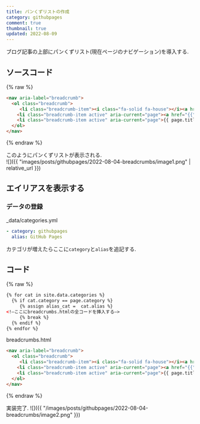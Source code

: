 ```yaml
---
title: パンくずリストの作成
category: githubpages
comment: true
thumbnail: true
updated: 2022-08-09
---
```


ブログ記事の上部にパンくずリスト(現在ページのナビゲーション)を導入する.  

## ソースコード
  
{% raw %}  

```html
<nav aria-label="breadcrumb">
  <ol class="breadcrumb">
     <li class="breadcrumb-item"><i class="fa-solid fa-house"></i><a href={{"/" | relative_url }}>Home</a></li>
    <li class="breadcrumb-item active" aria-current="page"><a href="{{"/#" | append: page.category | relative_url }}">{{ page.category }}</a></li>
    <li class="breadcrumb-item active" aria-current="page">{{ page.title }}</li>
  </ol>
</nav>
```
{% endraw %}


このようにパンくずリストが表示される.  
![]({{ "images/posts/githubpages/2022-08-04-breadcrumbs/image1.png" | relative_url }})


## エイリアスを表示する

### データの登録
_data/categories.yml

```yaml
- category: githubpages
  alias: GitHub Pages
```

カテゴリが増えたらここに`category`と`alias`を追記する.  

## コード

{% raw %}  

```html
{% for cat in site.data.categories %}
  {% if cat.category == page.category %}
     {% assign alias_cat =  cat.alias %}
<!—ここにbreadcrumbs.htmlの全コードを挿入する—>
     {% break %}
  {% endif %}
{% endfor %}
```

breadcrumbs.html

```html
<nav aria-label="breadcrumb">
  <ol class="breadcrumb">
     <li class="breadcrumb-item"><i class="fa-solid fa-house"></i><a href={{"/" | relative_url }}>Home</a></li>
    <li class="breadcrumb-item active" aria-current="page"><a href="{{"/#" | append: page.category | relative_url }}">{{ alias_cat }}</a></li>
    <li class="breadcrumb-item active" aria-current="page">{{ page.title }}</li>
  </ol>
</nav>
```
{% endraw %}

実装完了. 
![]({{ "/images/posts/githubpages/2022-08-04-breadcrumbs/image2.png" }})
